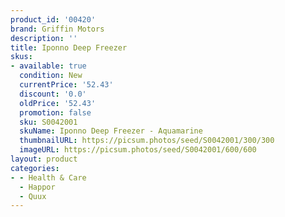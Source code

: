 ```yaml
---
product_id: '00420'
brand: Griffin Motors
description: ''
title: Iponno Deep Freezer
skus:
- available: true
  condition: New
  currentPrice: '52.43'
  discount: '0.0'
  oldPrice: '52.43'
  promotion: false
  sku: S0042001
  skuName: Iponno Deep Freezer - Aquamarine
  thumbnailURL: https://picsum.photos/seed/S0042001/300/300
  imageURL: https://picsum.photos/seed/S0042001/600/600
layout: product
categories:
- - Health & Care
  - Happor
  - Quux
---
```

